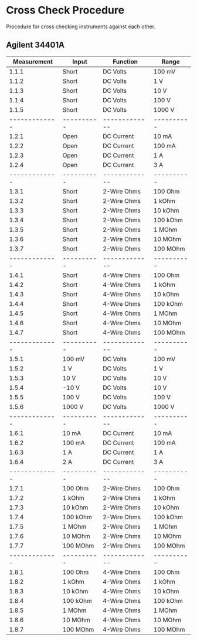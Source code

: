 Cross Check Procedure
=====================

Procedure for cross checking instruments against each other.

Agilent 34401A
--------------

| Measurement | Input    | Function    | Range    |
|-------------|----------|-------------|----------|
| 1.1.1       | Short    | DC Volts    | 100 mV   |
| 1.1.2       | Short    | DC Volts    | 1 V      |
| 1.1.3       | Short    | DC Volts    | 10 V     |
| 1.1.4       | Short    | DC Volts    | 100 V    |
| 1.1.5       | Short    | DC Volts    | 1000 V   |
|-------------|----------|-------------|----------|
| 1.2.1       | Open     | DC Current  | 10 mA    |
| 1.2.2       | Open     | DC Current  | 100 mA   |
| 1.2.3       | Open     | DC Current  | 1 A      |
| 1.2.4       | Open     | DC Current  | 3 A      |
|-------------|----------|-------------|----------|
| 1.3.1       | Short    | 2-Wire Ohms | 100 Ohm  |
| 1.3.2       | Short    | 2-Wire Ohms | 1 kOhm   |
| 1.3.3       | Short    | 2-Wire Ohms | 10 kOhm  |
| 1.3.4       | Short    | 2-Wire Ohms | 100 kOhm |
| 1.3.5       | Short    | 2-Wire Ohms | 1 MOhm   |
| 1.3.6       | Short    | 2-Wire Ohms | 10 MOhm  |
| 1.3.7       | Short    | 2-Wire Ohms | 100 MOhm |
|-------------|----------|-------------|----------|
| 1.4.1       | Short    | 4-Wire Ohms | 100 Ohm  |
| 1.4.2       | Short    | 4-Wire Ohms | 1 kOhm   |
| 1.4.3       | Short    | 4-Wire Ohms | 10 kOhm  |
| 1.4.4       | Short    | 4-Wire Ohms | 100 kOhm |
| 1.4.5       | Short    | 4-Wire Ohms | 1 MOhm   |
| 1.4.6       | Short    | 4-Wire Ohms | 10 MOhm  |
| 1.4.7       | Short    | 4-Wire Ohms | 100 MOhm |
|-------------|----------|-------------|----------|
| 1.5.1       | 100 mV   | DC Volts    | 100 mV   |
| 1.5.2       | 1 V      | DC Volts    | 1 V      |
| 1.5.3       | 10 V     | DC Volts    | 10 V     |
| 1.5.4       | -10 V    | DC Volts    | 10 V     |
| 1.5.5       | 100 V    | DC Volts    | 100 V    |
| 1.5.6       | 1000 V   | DC Volts    | 1000 V   |
|-------------|----------|-------------|----------|
| 1.6.1       | 10 mA    | DC Current  | 10 mA    |
| 1.6.2       | 100 mA   | DC Current  | 100 mA   |
| 1.6.3       | 1 A      | DC Current  | 1 A      |
| 1.6.4       | 2 A      | DC Current  | 3 A      |
|-------------|----------|-------------|----------|
| 1.7.1       | 100 Ohm  | 2-Wire Ohms | 100 Ohm  |
| 1.7.2       | 1 kOhm   | 2-Wire Ohms | 1 kOhm   |
| 1.7.3       | 10 kOhm  | 2-Wire Ohms | 10 kOhm  |
| 1.7.4       | 100 kOhm | 2-Wire Ohms | 100 kOhm |
| 1.7.5       | 1 MOhm   | 2-Wire Ohms | 1 MOhm   |
| 1.7.6       | 10 MOhm  | 2-Wire Ohms | 10 MOhm  |
| 1.7.7       | 100 MOhm | 2-Wire Ohms | 100 MOhm |
|-------------|----------|-------------|----------|
| 1.8.1       | 100 Ohm  | 4-Wire Ohms | 100 Ohm  |
| 1.8.2       | 1 kOhm   | 4-Wire Ohms | 1 kOhm   |
| 1.8.3       | 10 kOhm  | 4-Wire Ohms | 10 kOhm  |
| 1.8.4       | 100 kOhm | 4-Wire Ohms | 100 kOhm |
| 1.8.5       | 1 MOhm   | 4-Wire Ohms | 1 MOhm   |
| 1.8.6       | 10 MOhm  | 4-Wire Ohms | 10 MOhm  |
| 1.8.7       | 100 MOhm | 4-Wire Ohms | 100 MOhm |
